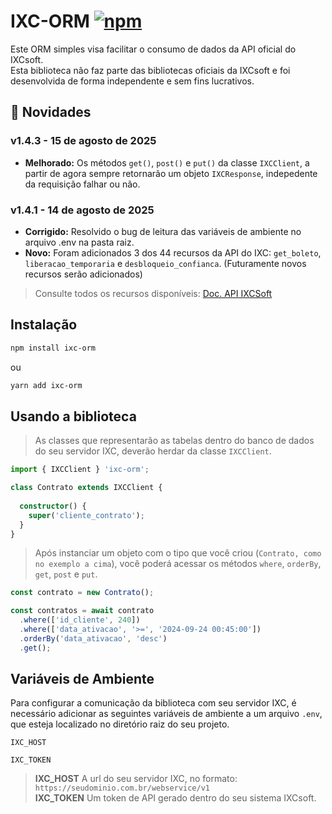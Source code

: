 # IXC-ORM [![npm](https://img.shields.io/npm/dt/ixc-orm.svg)](https://www.npmjs.com/package/ixc-orm)

Este ORM simples visa facilitar o consumo de dados da API oficial do IXCsoft.\
Esta biblioteca não faz parte das bibliotecas oficiais da IXCsoft e foi desenvolvida de forma independente e sem fins lucrativos.


## 🚀 Novidades

### v1.4.3 - 15 de agosto de 2025
* **Melhorado:** Os métodos `get()`, `post()` e `put()` da classe `IXCClient`, a partir de agora sempre retornarão um objeto `IXCResponse`, indepedente da requisição falhar ou não.

### v1.4.1 - 14 de agosto de 2025
* **Corrigido:** Resolvido o bug de leitura das variáveis de ambiente no arquivo .env na pasta raiz.
* **Novo:** Foram adicionados 3 dos 44 recursos da API do IXC: `get_boleto`, `liberacao_temporaria` e `desbloqueio_confianca`. (Futuramente novos recursos serão adicionados)

> Consulte todos os recursos disponíveis: [Doc. API IXCSoft](https://wikiapiprovedor.ixcsoft.com.br/)


## Instalação
```bash
npm install ixc-orm
```
ou
```bash
yarn add ixc-orm
```


## Usando a biblioteca

> As classes que representarão as tabelas dentro do banco de dados do seu servidor IXC, deverão herdar da classe `IXCClient`.

```typescript
import { IXCClient } 'ixc-orm';

class Contrato extends IXCClient {
  
  constructor() {
    super('cliente_contrato');
  }
}
```

> Após instanciar um objeto com o tipo que você criou (`Contrato, como no exemplo a cima`), você poderá acessar os métodos `where`, `orderBy`, `get`, `post` e `put`.

```typescript
const contrato = new Contrato();

const contratos = await contrato
  .where(['id_cliente', 240])
  .where(['data_ativacao', '>=', '2024-09-24 00:45:00'])
  .orderBy('data_ativacao', 'desc')
  .get();
```


## Variáveis de Ambiente

Para configurar a comunicação da biblioteca com seu servidor IXC, é necessário adicionar as seguintes variáveis de ambiente a um arquivo `.env`, que esteja localizado no diretório raiz do seu projeto.

`IXC_HOST`

`IXC_TOKEN`

> **IXC_HOST** A url do seu servidor IXC, no formato: `https://seudominio.com.br/webservice/v1`\
> **IXC_TOKEN** Um token de API gerado dentro do seu sistema IXCsoft.
